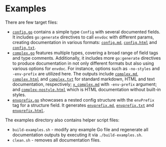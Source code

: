 # Examples

There are few target files:
- [`config.go`](./config.go) contains a simple type `Config` with several documented fields. It includes
  `go:generate` directives to call `envdoc` with different params, creating
  documentation in various formats: [`config.md`](./config.md), [`config.html`](./config.html) and [`config.txt`](./config.txt).
- [`complex.go`](./complex.go) features multiple types, covering a broad range of field tags and type comments.
  Additionally, it includes more `go:generate` directives to
  produce documentation in not only different formats but also using various options
  for `envdoc`. For instance, options such as `-no-styles` and `-env-prefix` are utilized here. The outputs include [`complex.md`](./complex.md),
  [`complex.html`](./complex.html) and [`complex.txt`](./complex.txt) for standard markdown, HTML and text documentation, respectively;
  [`x_complex.md`](./x_complex.md) with `-env-prefix` argument;
  and [`complex-nostyle.html`](./complex-nostyle.html) which is HTML documentation without built-in styles.
- [`envprefix.go`](./envprefix.go) showcases a nested config structure with the `envPrefix` tag for a structure field.
  It generates [`envprefix.md`](./envprefix.md), [`envprefix.txt`](./envprefix.txt) and [`envprefix.html`](./envprefix.html).

The examples directory also contains helper script files:
 - `build-examples.sh` - modify any example Go file and regenerate all documentation outputs by executing it via `./build-examples.sh`.
 - `clean.sh` - removes all documentation files.
